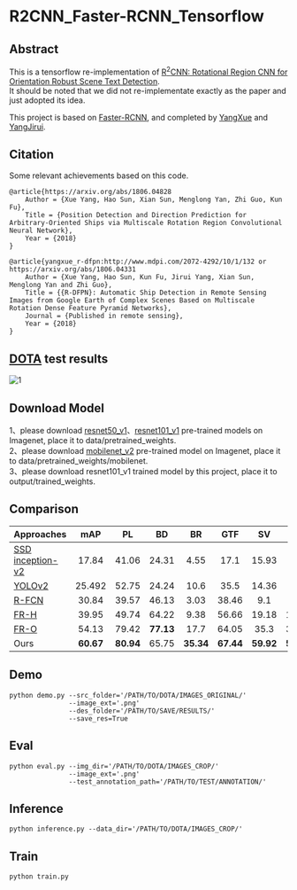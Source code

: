 # R2CNN_Faster-RCNN_Tensorflow

## Abstract
This is a tensorflow re-implementation of [R<sup>2</sup>CNN: Rotational Region CNN for Orientation Robust Scene Text Detection](https://arxiv.org/abs/1706.09579).      
It should be noted that we did not re-implementate exactly as the paper and just adopted its idea.     

This project is based on [Faster-RCNN](), and completed by [YangXue](https://github.com/yangxue0827) and [YangJirui](https://github.com/yangJirui).

## Citation
Some relevant achievements based on this code.     

    @article{https://arxiv.org/abs/1806.04828
        Author = {Xue Yang, Hao Sun, Xian Sun, Menglong Yan, Zhi Guo, Kun Fu},
        Title = {Position Detection and Direction Prediction for Arbitrary-Oriented Ships via Multiscale Rotation Region Convolutional Neural Network},
        Year = {2018}
    } 
    
    @article{yangxue_r-dfpn:http://www.mdpi.com/2072-4292/10/1/132 or https://arxiv.org/abs/1806.04331
        Author = {Xue Yang, Hao Sun, Kun Fu, Jirui Yang, Xian Sun, Menglong Yan and Zhi Guo},
        Title = {{R-DFPN}: Automatic Ship Detection in Remote Sensing Images from Google Earth of Complex Scenes Based on Multiscale Rotation Dense Feature Pyramid Networks},
        Journal = {Published in remote sensing},
        Year = {2018}
    }

## [DOTA](https://captain-whu.github.io/DOTA/index.html) test results      
![1](DOTA.png)

## Download Model
1、please download [resnet50_v1](http://download.tensorflow.org/models/resnet_v1_50_2016_08_28.tar.gz)、[resnet101_v1](http://download.tensorflow.org/models/resnet_v1_101_2016_08_28.tar.gz) pre-trained models on Imagenet, place it to data/pretrained_weights.     
2、please download [mobilenet_v2](https://storage.googleapis.com/mobilenet_v2/checkpoints/mobilenet_v2_1.0_224.tgz) pre-trained model on Imagenet, place it to data/pretrained_weights/mobilenet.     
3、please download resnet101_v1 trained model by this project, place it to output/trained_weights.   


## Comparison
| Approaches | mAP | PL | BD | BR | GTF | SV | LV | SH | TC | BC | ST | SBF | RA | HA | SP | HC |
|------------|:---:|:--:|:--:|:--:|:---:|:--:|:--:|:--:|:--:|:--:|:--:|:---:|:--:|:--:|:--:|:--:|
|[SSD inception-v2](https://link.springer.com/chapter/10.1007%2F978-3-319-46448-0_2)|17.84|41.06|24.31|4.55|17.1|15.93|7.72|13.21|39.96|12.05|46.88|9.09|30.82|1.36|3.5|0.0|
|[YOLOv2](https://arxiv.org/abs/1612.08242)|25.492|52.75|24.24|10.6|35.5|14.36|2.41|7.37|51.79|43.98|31.35|22.3|36.68|14.61|22.55|11.89| 
|[R-FCN](http://papers.nips.cc/paper/6465-r-fcn-object-detection-via-region-based-fully-convolutional-networks)|30.84|39.57|46.13|3.03|38.46|9.1|3.66|7.45|41.97|50.43|66.98|40.34|51.28|11.14|35.59|17.45|
|[FR-H](https://ieeexplore.ieee.org/abstract/document/7485869/)|39.95|49.74|64.22|9.38|56.66|19.18|14.17|9.51|61.61|65.47|57.52|51.36|49.41|20.8|45.84|24.38|
|[FR-O](https://arxiv.org/abs/1711.10398)|54.13|79.42|**77.13**|17.7|64.05|35.3|38.02|37.16|89.41|**69.64**|59.28|50.3|52.91|47.89|47.4|46.3|
|Ours|**60.67**|**80.94**|65.75|**35.34**|**67.44**|**59.92**|**50.91**|**55.81**|**90.67**|66.92|**72.39**|**55.06**|**52.23**|**55.14**|**53.35**|**48.22**|

## Demo
```   
python demo.py --src_folder='/PATH/TO/DOTA/IMAGES_ORIGINAL/' 
               --image_ext='.png' 
               --des_folder='/PATH/TO/SAVE/RESULTS/' 
               --save_res=True
```

## Eval
```  
python eval.py --img_dir='/PATH/TO/DOTA/IMAGES_CROP/' 
               --image_ext='.png' 
               --test_annotation_path='/PATH/TO/TEST/ANNOTATION/'
```

## Inference
```  
python inference.py --data_dir='/PATH/TO/DOTA/IMAGES_CROP/'
```

## Train
```  
python train.py
```
